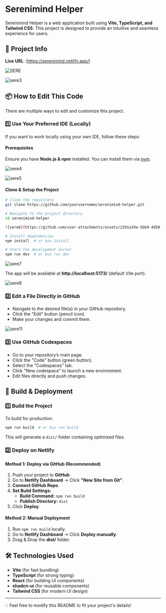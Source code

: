 # Serenimind Helper

Serenimind Helper is a web application built using **Vite, TypeScript, and Tailwind CSS**. This project is designed to provide an intuitive and seamless experience for users.

## 🚀 Project Info

**Live URL**: (https://serenimind.netlify.app/)

![SERE](https://github.com/user-attachments/assets/6da306a9-9719-4d88-a97c-1854bdd35ff3)

![sere3](https://github.com/user-attachments/assets/9c9e96a1-edf1-4842-bd32-9a79f2f82a68)

## 📦 How to Edit This Code

There are multiple ways to edit and customize this project.

### **1️⃣ Use Your Preferred IDE (Locally)**

If you want to work locally using your own IDE, follow these steps:

#### **Prerequisites**
Ensure you have **Node.js & npm** installed. You can install them via [nvm](https://github.com/nvm-sh/nvm#installing-and-updating).

![sere4](https://github.com/user-attachments/assets/263bfe97-3577-4ff5-beeb-aa68494e4cf2)


![sere5](https://github.com/user-attachments/assets/1d7ada7c-7672-4f85-b8cd-2c830a2dd464)


#### **Clone & Setup the Project**
```sh
# Clone the repository
git clone https://github.com/yourusername/serenimind-helper.git

# Navigate to the project directory
cd serenimind-helper

![sere6](https://github.com/user-attachments/assets/2291a39a-5bb9-4d50-80d9-176d4b2ff160)

# Install dependencies
npm install  # or bun install

# Start the development server
npm run dev  # or bun run dev
```

![sere7](https://github.com/user-attachments/assets/98284f93-4e7d-4250-a0c3-09c0043293fa)


The app will be available at **http://localhost:5173/** (default Vite port).

![sere8](https://github.com/user-attachments/assets/09e8d3c9-934f-4296-b7b4-92ee755705fe)

### **2️⃣ Edit a File Directly in GitHub**
- Navigate to the desired file(s) in your GitHub repository.
- Click the "Edit" button (pencil icon).
- Make your changes and commit them.


![sere11](https://github.com/user-attachments/assets/dec90cf0-614a-4981-8b09-280d7fe2c27a)


### **3️⃣ Use GitHub Codespaces**
- Go to your repository’s main page.
- Click the "Code" button (green button).
- Select the "Codespaces" tab.
- Click "New codespace" to launch a new environment.
- Edit files directly and push changes.

## 🔨 Build & Deployment

### **1️⃣ Build the Project**
To build for production:
```sh
npm run build  # or bun run build
```
This will generate a `dist/` folder containing optimized files.

### **2️⃣ Deploy on Netlify**
#### **Method 1: Deploy via GitHub (Recommended)**
1. Push your project to **GitHub**.
2. Go to **Netlify Dashboard** → Click **"New Site from Git"**.
3. **Connect GitHub Repo**.
4. **Set Build Settings:**
   - **Build Command:** `npm run build`
   - **Publish Directory:** `dist`
5. Click **Deploy**.

#### **Method 2: Manual Deployment**
1. Run `npm run build` locally.
2. Go to **Netlify Dashboard** → Click **Deploy manually**.
3. Drag & Drop the **dist/** folder.

## 🛠 Technologies Used
- **Vite** (for fast bundling)
- **TypeScript** (for strong typing)
- **React** (for building UI components)
- **shadcn-ui** (for reusable components)
- **Tailwind CSS** (for modern UI design)
---

💡 Feel free to modify this README to fit your project's details!
